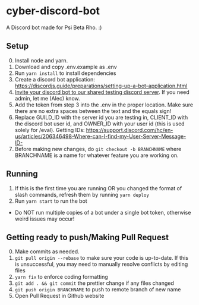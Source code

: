 # cyber-discord-bot

A Discord bot made for Psi Beta Rho. :)

## Setup
0. Install node and yarn.
1. Download and copy .env.example as .env
2. Run `yarn install` to install dependencies
3. Create a discord bot application: https://discordjs.guide/preparations/setting-up-a-bot-application.html
4. [Invite your discord bot to our shared testing discord server](https://discordjs.guide/preparations/adding-your-bot-to-servers.html#creating-and-using-your-invite-link). If you need admin, let me (Alec) know.
5. Add the token from step 3 into the .env in the proper location. Make sure there are no extra spaces between the text and the equals sign!
6. Replace GUILD_ID with the server id you are testing in, CLIENT_ID with the discord bot user id, and OWNER_ID with your user id (this is used solely for /eval). Getting IDs: https://support.discord.com/hc/en-us/articles/206346498-Where-can-I-find-my-User-Server-Message-ID-
7. Before making new changes, do `git checkout -b BRANCHNAME` where BRANCHNAME is a name for whatever feature you are working on.

## Running
1. If this is the first time you are running OR you changed the format of slash commands, refresh them by running `yarn deploy`
2. Run `yarn start` to run the bot
- Do NOT run multiple copies of a bot under a single bot token, otherwise weird issues may occur!

## Getting ready to push/Making Pull Request
0. Make commits as needed.
1. `git pull origin --rebase` to make sure your code is up-to-date. If this is unsuccessful, you may need to manually resolve conflicts by editing files
2. `yarn fix` to enforce coding formatting
3. `git add . && git commit` the prettier change if any files changed
4. `git push origin BRANCHNAME` to push to remote branch of new name
5. Open Pull Request in Github website
